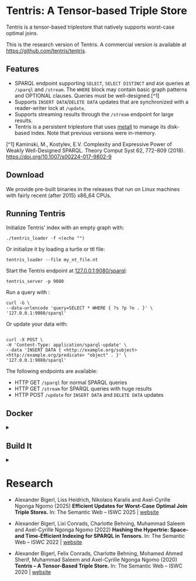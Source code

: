 # Tentris: A Tensor-based Triple Store

Tentris is a tensor-based triplestore that natively supports worst-case optimal joins.

This is the research version of Tentris. A commercial version is available at https://github.com/tentris/tentris.

## Features

- SPARQL endpoint supporting `SELECT`, `SELECT DISTINCT` and `ASK` queries at `/sparql` and `/stream`. The `WHERE` block
  may contain basic graph patterns and OPTIONAL clauses.
  Queries must be well-designed.[^1]
- Supports `INSERT DATA`/`DELETE DATA` updates that are synchronized with a reader-writer lock at `/update`.
- Supports streaming results through the `/stream` endpoint for large results.
- Tentris is a persistent triplestore that uses [metall](https://github.com/LLNL/metall) to manage its disk-based index.
  Note that previous versions were in-memory.

[^1] Kaminski, M., Kostylev, E.V. Complexity and Expressive Power of Weakly Well-Designed SPARQL. Theory Comput Syst 62,
772–809 (2018). https://doi.org/10.1007/s00224-017-9802-9

## Download

We provide pre-built binaries in the releases that run on Linux machines with fairly recent (after 2015) x86_64 CPUs.

## Running Tentris

Initialize Tentris' index with an empty graph with:

```shell
./tentris_loader -f <(echo "")
```

Or initialize it by loading a turtle or ttl file:

```shell
tentris_loader --file my_nt_file.nt
```

Start the Tentris endpoint at [127.0.0.1:9080/sparql](127.0.0.1:9080/sparql):

```
tentris_server -p 9080
``` 

Run a query with :

```shell
curl -G \
--data-urlencode 'query=SELECT * WHERE { ?s ?p ?o . }' \
'127.0.0.1:9080/sparql'
```

Or update your data with:

```shell

curl -X POST \
-H 'Content-Type: application/sparql-update' \
--data 'INSERT DATA { <http://example.org/subject> <http://example.org/predicate> "object" . }' \
'127.0.0.1:9080/sparql'
```

The following endpoints are available:

- HTTP GET `/sparql` for normal SPARQL queries
- HTTP GET `/stream` for SPARQL queries with huge results
- HTTP POST `/update` for `INSERT DATA` and `DELETE DATA` updates

## Docker

<details><summary> </summary>

Use the [Dockerfile](./Dockerfile) to build tentris.

* A docker image is available on [docker hub](https://hub.docker.com/r/dicegroup/tentris_server). Get it with
    ```shell script
    docker build -f Dockerfile .
    docker pull dicegroup/tentris_server
    ```

</details>

## Build It

<details><summary> </summary>

Tentris is known to build on Ubuntu 22.04 and newer.
Building was tested with Clang 17 & 19. As standard library, only libstdc++11 (v13) was tested. For details
refer to the [Dockerfile](./Dockerfile) or github actions.

</details>

# Research

- Alexander Bigerl, Liss Heidrich, Nikolaos Karalis and Axel-Cyrille Ngonga Ngomo (2025) **Efficient Updates for
  Worst-Case Optimal Join Triple Stores.** In: The Semantic Web – ISWC
  2025 | [website](https://github.com/dice-group/tentris-wcoj-with-updates/)

- Alexander Bigerl, Lixi Conrads, Charlotte Behning, Muhammad Saleem and Axel-Cyrille Ngonga Ngomo (2022) **Hashing the
  Hypertrie: Space- and Time-Efficient Indexing for SPARQL in Tensors.** In: The Semantic Web – ISWC
  2022 | [website](https://tentris.dice-research.org/iswc2022/)

- Alexander Bigerl, Felix Conrads, Charlotte Behning, Mohamed Ahmed Sherif, Muhammad Saleem and Axel-Cyrille Ngonga
  Ngomo (2020)
  **Tentris – A Tensor-Based Triple Store.**
  In: The Semantic Web – ISWC 2020 | [website](https://tentris.dice-research.org/iswc2020/)




